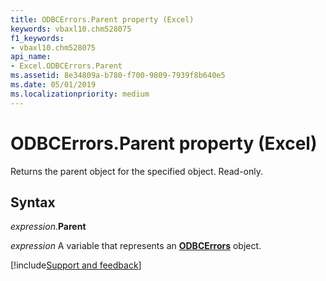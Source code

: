 ```yaml
---
title: ODBCErrors.Parent property (Excel)
keywords: vbaxl10.chm528075
f1_keywords:
- vbaxl10.chm528075
api_name:
- Excel.ODBCErrors.Parent
ms.assetid: 8e34809a-b780-f700-9809-7939f8b640e5
ms.date: 05/01/2019
ms.localizationpriority: medium
---
```



# ODBCErrors.Parent property (Excel)

Returns the parent object for the specified object. Read-only.


## Syntax

_expression_.**Parent**

_expression_ A variable that represents an **[ODBCErrors](Excel.ODBCErrors.md)** object.




[!include[Support and feedback](~/includes/feedback-boilerplate.md)]